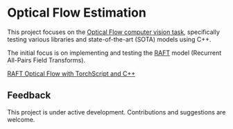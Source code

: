 # Optical Flow Estimation 

This project focuses on the [Optical Flow computer vision task](https://paperswithcode.com/task/optical-flow-estimation), specifically testing various libraries and state-of-the-art (SOTA) models using C++.

The initial focus is on implementing and testing the [RAFT](https://github.com/princeton-vl/RAFT) model (Recurrent All-Pairs Field Transforms).

[RAFT Optical Flow with TorchScript and C++](docs/raft.md)


## Feedback
This project is under active development. Contributions and suggestions are welcome.